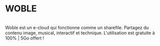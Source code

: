 <h1>WOBLE</h1> </br>
Woble est un e-cloud qui fonctionne comme un sharefile. Partagez du contenu image, musical, interactif et technique. L'utilisation est gratuite à 100% | 5Go offert !
